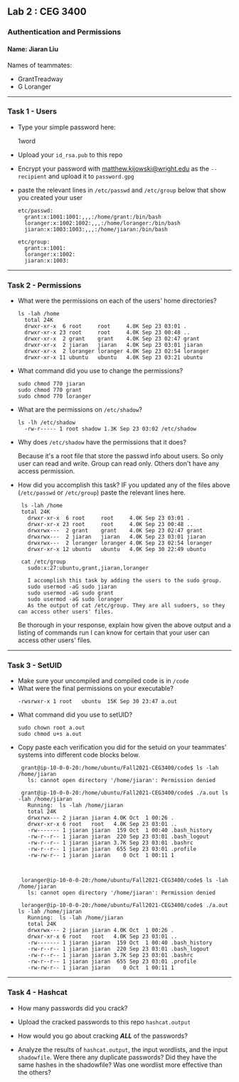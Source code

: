 
## Lab 2 : CEG 3400

### Authentication and Permissions

#### Name: Jiaran Liu

Names of teammates:
* GrantTreadway
* G Loranger

---

### Task 1 - Users

* Type your simple password here:

  1word
 
* Upload your `id_rsa.pub` to this repo
* Encrypt your password with matthew.kijowski@wright.edu as the `--recipient` and upload it to `password.gpg`
* paste the relevant lines in `/etc/passwd` and `/etc/group` below that show you created your user
  ```
  etc/passwd:
    grant:x:1001:1001:,,,:/home/grant:/bin/bash
    loranger:x:1002:1002:,,,:/home/loranger:/bin/bash
    jiaran:x:1003:1003:,,,:/home/jiaran:/bin/bash

  etc/group:
    grant:x:1001:
    loranger:x:1002:
    jiaran:x:1003:

  ```

---

### Task 2 - Permissions

* What were the permissions on each of the users' home directories?
  ```
  ls -lah /home
    total 24K
    drwxr-xr-x  6 root     root     4.0K Sep 23 03:01 .
    drwxr-xr-x 23 root     root     4.0K Sep 23 00:48 ..
    drwxr-xr-x  2 grant    grant    4.0K Sep 23 02:47 grant
    drwxr-xr-x  2 jiaran   jiaran   4.0K Sep 23 03:01 jiaran
    drwxr-xr-x  2 loranger loranger 4.0K Sep 23 02:54 loranger
    drwxr-xr-x 11 ubuntu   ubuntu   4.0K Sep 23 03:21 ubuntu

  ```
* What command did you use to change the permissions?
  ```
  sudo chmod 770 jiaran
  sudo chmod 770 grant
  sudo chmod 770 loranger

  ```
* What are the permissions on `/etc/shadow`?
  ```
  ls -lh /etc/shadow
    -rw-r----- 1 root shadow 1.3K Sep 23 03:02 /etc/shadow
  ```
* Why does `/etc/shadow` have the permissions that it does?

  Because it's a root file that store the passwd info about users. So only user can read and write. Group can read only. Others don't have any access permission.

* How did you accomplish this task?  IF you updated any of the files above
  (`/etc/passwd` or `/etc/group`) paste the relevant lines here.  
  ```
   ls -lah /home
   total 24K
     drwxr-xr-x  6 root     root     4.0K Sep 23 03:01 .
     drwxr-xr-x 23 root     root     4.0K Sep 23 00:48 ..
     drwxrwx---  2 grant    grant    4.0K Sep 23 02:47 grant
     drwxrwx---  2 jiaran   jiaran   4.0K Sep 23 03:01 jiaran
     drwxrwx---  2 loranger loranger 4.0K Sep 23 02:54 loranger
     drwxr-xr-x 12 ubuntu   ubuntu   4.0K Sep 30 22:49 ubuntu
   
   cat /etc/group
     sudo:x:27:ubuntu,grant,jiaran,loranger

     I accomplish this task by adding the users to the sudo group. 
     sudo usermod -aG sudo jiaran
     sudo usermod -aG sudo grant
     sudo usermod -aG sudo loranger
     As the output of cat /etc/group. They are all sudoers, so they can access other users' files.

  ```

  Be thorough in your response, explain how given the above output and 
  a listing of commands run I can know for certain that your user can 
  access other users' files.

---

### Task 3 - SetUID

* Make sure your uncompiled and compiled code is in `/code`
* What were the final permissions on your executable?
  ```
  -rwsrwxr-x 1 root   ubuntu  15K Sep 30 23:47 a.out

  ```
* What command did you use to setUID?
  ```
  sudo chown root a.out
  sudo chmod u+s a.out

  ```
* Copy paste each verification you did for the setuid on your teammates'
  systems into different code blocks below.
  ```
   grant@ip-10-0-0-20:/home/ubuntu/Fall2021-CEG3400/code$ ls -lah /home/jiaran
     ls: cannot open directory '/home/jiaran': Permission denied
   
   grant@ip-10-0-0-20:/home/ubuntu/Fall2021-CEG3400/code$ ./a.out ls -lah /home/jiaran
     Running:  ls -lah /home/jiaran
     total 24K
     drwxrwx--- 2 jiaran jiaran 4.0K Oct  1 00:26 .
     drwxr-xr-x 6 root   root   4.0K Sep 23 03:01 ..
     -rw------- 1 jiaran jiaran  159 Oct  1 00:40 .bash_history
     -rw-r--r-- 1 jiaran jiaran  220 Sep 23 03:01 .bash_logout
     -rw-r--r-- 1 jiaran jiaran 3.7K Sep 23 03:01 .bashrc
     -rw-r--r-- 1 jiaran jiaran  655 Sep 23 03:01 .profile
     -rw-rw-r-- 1 jiaran jiaran    0 Oct  1 00:11 1
   

  ```
  ```
 
   loranger@ip-10-0-0-20:/home/ubuntu/Fall2021-CEG3400/code$ ls -lah /home/jiaran
     ls: cannot open directory '/home/jiaran': Permission denied

   loranger@ip-10-0-0-20:/home/ubuntu/Fall2021-CEG3400/code$ ./a.out ls -lah /home/jiaran
     Running:  ls -lah /home/jiaran
     total 24K
     drwxrwx--- 2 jiaran jiaran 4.0K Oct  1 00:26 .
     drwxr-xr-x 6 root   root   4.0K Sep 23 03:01 ..
     -rw------- 1 jiaran jiaran  159 Oct  1 00:40 .bash_history
     -rw-r--r-- 1 jiaran jiaran  220 Sep 23 03:01 .bash_logout
     -rw-r--r-- 1 jiaran jiaran 3.7K Sep 23 03:01 .bashrc
     -rw-r--r-- 1 jiaran jiaran  655 Sep 23 03:01 .profile
     -rw-rw-r-- 1 jiaran jiaran    0 Oct  1 00:11 1

  ```

---

### Task 4 - Hashcat

* How many passwords did you crack?
* Upload the cracked passwords to this repo `hashcat.output`
* How would you go about cracking ***ALL*** of the passwords?

* Analyze the results of `hashcat.output`, the input wordlists, 
  and the input `shadowfile`.  Were there any duplicate passwords?
  Did they have the same hashes in the shadowfile?  Was one wordlist more
  effective than the others?

